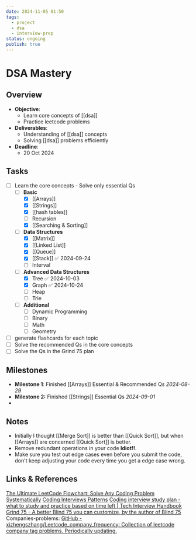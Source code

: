 ```yaml
---
date: 2024-11-05 01:50
tags:
  - project
  - dsa 
  - interview-prep
status: ongoing
publish: true
---
```

# DSA Mastery

## Overview
- **Objective**: 
	- Learn core concepts of [[dsa]]
	- Practice leetcode problems
- **Deliverables**: 
	- Understanding of [[dsa]] concepts
	- Solving [[dsa]] problems efficiently
- **Deadline**: 
	- 20 Oct 2024

## Tasks
- [ ] Learn the core concepts - Solve only essential Qs
	- [ ] **Basic** 
		- [x] [[Arrays]]
		- [x] [[Strings]]
		- [x] [[hash tables]]
		- [ ] Recursion
		- [x] [[Searching & Sorting]]
	- [ ] **Data Structures**
		- [x] [[Matrix]]
		- [x] [[Linked List]]
		- [x] [[Queue]]
		- [x] [[Stack]] ✅ 2024-09-24
		- [ ] Interval
	- [ ] **Advanced Data Structures**
		- [x] Tree ✅ 2024-10-03
		- [x] Graph ✅ 2024-10-24
		- [ ] Heap
		- [ ] Trie
	- [ ] **Additional**
		- [ ] Dynamic Programming
		- [ ] Binary
		- [ ] Math
		- [ ] Geometry
- [ ] generate flashcards for each topic
- [ ] Solve the recommended Qs in the core concepts
- [ ] Solve the Qs in the Grind 75 plan

## Milestones
- **Milestone 1**: Finished [[Arrays]] Essential & Recommended Qs *2024-08-29*
- **Milestone 2:** Finished [[Strings]] Essential Qs *2024-09-01*
- 

## Notes
- Initially I thought [[Merge Sort]] is better than [[Quick Sort]], but when [[Arrays]] are concerned [[Quick Sort]] is better. 
- Remove redundant operations in your code **Idiot!!**.
- Make sure you test out edge cases even before you submit the code, don't keep adjusting your code every time you get a edge case wrong.

## Links & References

[The Ultimate LeetCode Flowchart: Solve Any Coding Problem Systematically](https://algo.monster/flowchart)
[Coding Interviews Patterns](https://algo.monster/problems/stats)
[Coding interview study plan - what to study and practice based on time left | Tech Interview Handbook](https://www.techinterviewhandbook.org/coding-interview-study-plan/)
[Grind 75 - A better Blind 75 you can customize, by the author of Blind 75](https://www.techinterviewhandbook.org/grind75?hours=14&mode=preferences#)
Companies-problems: [GitHub - xizhengszhang/Leetcode\_company\_frequency: Collection of leetcode company tag problems. Periodically updating.](https://github.com/xizhengszhang/Leetcode_company_frequency)